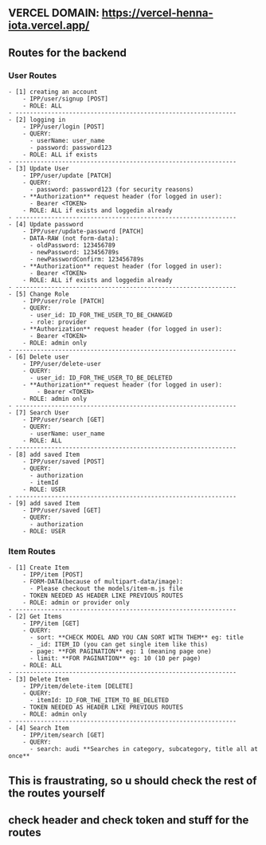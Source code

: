 ## VERCEL DOMAIN: https://vercel-henna-iota.vercel.app/


## Routes for the backend
### **User Routes**
    - [1] creating an account
        - IPP/user/signup [POST]
        - ROLE: ALL
    - --------------------------------------------------------------
    - [2] logging in
        - IPP/user/login [POST]
        - QUERY:
          - userName: user_name
          - password: password123
        - ROLE: ALL if exists
    - --------------------------------------------------------------
    - [3] Update User
        - IPP/user/update [PATCH]
        - QUERY:
          - password: password123 (for security reasons)
        - **Authorization** request header (for logged in user):
          - Bearer <TOKEN>
        - ROLE: ALL if exists and loggedin already
    - --------------------------------------------------------------
    - [4] Update password
        - IPP/user/update-password [PATCH]
        - DATA-RAW (not form-data):
          - oldPassword: 123456789
          - newPassword: 123456789s
          - newPasswordConfirm: 123456789s
        - **Authorization** request header (for logged in user):
          - Bearer <TOKEN>
        - ROLE: ALL if exists and loggedin already
    - --------------------------------------------------------------
    - [5] Change Role
        - IPP/user/role [PATCH]
        - QUERY:
          - user_id: ID_FOR_THE_USER_TO_BE_CHANGED
          - role: provider
        - **Authorization** request header (for logged in user):
          - Bearer <TOKEN>
        - ROLE: admin only
    - --------------------------------------------------------------
    - [6] Delete user
        - IPP/user/delete-user
        - QUERY:
          - user_id: ID_FOR_THE_USER_TO_BE_DELETED
        - **Authorization** request header (for logged in user):
            - Bearer <TOKEN>
        - ROLE: admin only
    - --------------------------------------------------------------
    - [7] Search User
        - IPP/user/search [GET]
        - QUERY:
          - userName: user_name
        - ROLE: ALL
	- --------------------------------------------------------------
    - [8] add saved Item
        - IPP/user/saved [POST]
        - QUERY:
          - authorization
		  - itemId
        - ROLE: USER
	- --------------------------------------------------------------
    - [9] add saved Item
        - IPP/user/saved [GET]
        - QUERY:
          - authorization
        - ROLE: USER

### **Item Routes**
    - [1] Create Item
        - IPP/item [POST]
        - FORM-DATA(because of multipart-data/image):
          - Please checkout the models/item-m.js file
        - TOKEN NEEDED AS HEADER LIKE PREVIOUS ROUTES
        - ROLE: admin or provider only
    - --------------------------------------------------------------
    - [2] Get Items
        - IPP/item [GET]
        - QUERY:
          - sort: **CHECK MODEL AND YOU CAN SORT WITH THEM** eg: title
          - _id: ITEM_ID (you can get single item like this)
          - page: **FOR PAGINATION** eg: 1 (meaning page one)
          - limit: **FOR PAGINATION** eg: 10 (10 per page)
        - ROLE: ALL
    - --------------------------------------------------------------
    - [3] Delete Item
        - IPP/item/delete-item [DELETE]
        - QUERY:
          - itemId: ID_FOR_THE_ITEM_TO_BE_DELETED
        - TOKEN NEEDED AS HEADER LIKE PREVIOUS ROUTES
        - ROLE: admin only
    - --------------------------------------------------------------
    - [4] Search Item
        - IPP/item/search [GET]
        - QUERY:
          - search: audi **Searches in category, subcategory, title all at once**

## This is fraustrating, so u should check the rest of the routes yourself
## check header and check token and stuff for the routes
